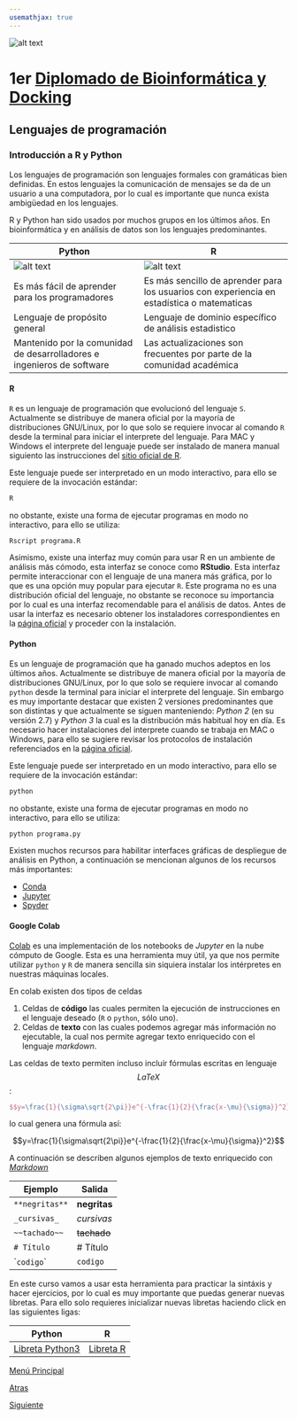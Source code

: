 ```yaml
---
usemathjax: true
---
```

![alt text](https://solariabiodata.com.mx/images/solaria_banner.png "Soluciones de Siguiente Generación")
# 1er [Diplomado de Bioinformática y Docking](./)

## Lenguajes de programación

### Introducción a R y Python

Los lenguajes de programación son lenguajes formales con gramáticas bien definidas. En estos lenguajes la comunicación de mensajes se da de un usuario a una computadora, por lo cual es importante que nunca exista ambigüedad en los lenguajes.

R y Python han sido usados por muchos grupos en los últimos años. En bioinformática y en análisis de datos son los lenguajes predominantes.

| Python | R |
|--|--|
| ![alt text](https://anthoncode.com/wp-content/uploads/2019/01/python-logo-png.png "Python") | ![alt text](https://upload.wikimedia.org/wikipedia/commons/thumb/1/1b/R_logo.svg/160px-R_logo.svg.png "R") |
| Es más fácil de aprender para los programadores | Es más sencillo de aprender para los usuarios con experiencia en estadística o matematicas |
| Lenguaje de propósito general | Lenguaje de dominio específico de análisis estadistico |
| Mantenido por la comunidad de desarrolladores e ingenieros de software | Las actualizaciones son frecuentes por parte de la comunidad académica |


#### R

`R` es un lenguaje de programación que evolucionó del lenguaje `S`. Actualmente se distribuye de manera oficial por la mayoría de distribuciones GNU/Linux, por lo que solo se requiere invocar al comando `R` desde la terminal para iniciar el interprete del lenguaje. Para MAC y Windows el interprete del lenguaje puede ser instalado de manera manual siguiento las instrucciones del [sitio oficial de R](https://cran.r-project.org/).

Este lenguaje puede ser interpretado en un modo interactivo, para ello se requiere de la invocación estándar:

```bash
R
```

no obstante, existe una forma de ejecutar programas en modo no interactivo, para ello se utiliza:

```bash
Rscript programa.R
```

Asimismo, existe una interfaz muy común para usar R en un ambiente de análisis más cómodo, esta interfaz se conoce como **RStudio**. Esta interfaz permite interaccionar con el lenguaje de una manera más gráfica, por lo que es una opción muy popular para ejecutar `R`. Este programa no es una distribución oficial del lenguaje, no obstante se reconoce su importancia por lo cual es una interfaz recomendable para el análisis de datos. Antes de usar la interfaz es necesario obtener los instaladores correspondientes en la [página oficial](https://www.rstudio.com/) y proceder con la instalación.

#### Python

Es un lenguaje de programación que ha ganado muchos adeptos en los últimos años. Actualmente se distribuye de manera oficial por la mayoría de distribuciones GNU/Linux, por lo que solo se requiere invocar al comando `python` desde la terminal para iniciar el interprete del lenguaje. Sin embargo es muy importante destacar que existen 2 versiones predominantes que son distintas y que actualmente se siguen manteniendo: _Python 2_ (en su versión 2.7) y _Python 3_ la cual es la distribución más habitual hoy en día. Es necesario hacer instalaciones del interprete cuando se trabaja en MAC o Windows, para ello se sugiere revisar los protocolos de instalación referenciados en la [página oficial](https://www.python.org/).

Este lenguaje puede ser interpretado en un modo interactivo, para ello se requiere de la invocación estándar:

```bash
python
```

no obstante, existe una forma de ejecutar programas en modo no interactivo, para ello se utiliza:

```bash
python programa.py
```

Existen muchos recursos para habilitar interfaces gráficas de despliegue de análisis en Python, a continuación se mencionan algunos de los recursos más importantes:

 - [Conda](https://docs.conda.io/en/latest/#)
 - [Jupyter](https://jupyter.org/install)
 - [Spyder](https://www.spyder-ide.org/)


#### Google Colab

[Colab](https://colab.research.google.com/) es una implementación de los notebooks de _Jupyter_ en la nube cómputo de Google. Esta es una herramienta muy útil, ya que nos permite utilizar `python` y `R` de manera sencilla sin siquiera instalar los intérpretes en nuestras máquinas locales.

En colab existen dos tipos de celdas

  1. Celdas de **código** las cuales permiten la ejecución de instrucciones en el lenguaje deseado (`R` o `python`, sólo uno).
  2. Celdas de **texto** con las cuales podemos agregar más información no ejecutable, la cual nos permite agregar texto enriquecido con el lenguaje _markdown_.

Las celdas de texto permiten incluso incluír fórmulas escritas en lenguaje $$LaTeX$$:

```latex
$$y=\frac{1}{\sigma\sqrt{2\pi}}e^{-\frac{1}{2}{\frac{x-\mu}{\sigma}}^2}$$
```

lo cual genera una fórmula así:

$$y=\frac{1}{\sigma\sqrt{2\pi}}e^{-\frac{1}{2}{\frac{x-\mu}{\sigma}}^2}$$


A continuación se describen algunos ejemplos de texto enriquecido con [_Markdown_](https://www.markdownguide.org/basic-syntax/)

| Ejemplo | Salida |
|--|--|
| `**negritas**` | **negritas** |
| `_cursivas_` | _cursivas_ |
| `~~tachado~~` | ~~tachado~~ |
| `# Título` | # Título |
| \``codigo`\` | `codigo` |

En este curso vamos a usar esta herramienta para practicar la sintáxis y hacer ejercicios, por lo cual es muy importante que puedas generar nuevas libretas. Para ello solo requieres inicializar nuevas libretas haciendo click en las siguientes ligas:

| Python | R |
|--|--|
| [Libreta Python3](https://colab.research.google.com/notebook#create=true&language=python3) | [Libreta R](https://colab.research.google.com/notebook#create=true&language=r) |

[Menú Principal](./)

[Atras](#)

[Siguiente](./tiposDatos)
